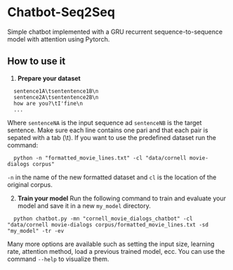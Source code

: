 # Chatbot-Seq2Seq

Simple chatbot implemented with a GRU recurrent sequence-to-sequence model with attention using Pytorch.

## How to use it

1) **Prepare your dataset**
```
  sentence1A\tsententence1B\n
  sentence2A\tsententence2B\n
  how are you?\tI'fine\n
  ...
```
Where `sentenceNA` is the input sequence ad `sentenceNB` is the target sentence. Make sure each line contains one pari and that each pair is sepated with a tab (\t).
If you want to use the predefined dataset run the command:
```
  python -n "formatted_movie_lines.txt" -cl "data/cornell movie-dialogs corpus"
```
`-n` in the name of the new formatted dataset and `cl` is the location of the original corpus.

2) **Train your model**
Run the following command to train and evaluate your model and save it in a new `my_model` directory.
```
  python chatbot.py -mn "cornell_movie_dialogs_chatbot" -cl "data/cornell movie-dialogs corpus/formatted_movie_lines.txt -sd "my_model" -tr -ev
```
Many more options are available such as setting the input size, learning rate, attention method, load a previous trained model, ecc. You can use the command `--help` to visualize them.
